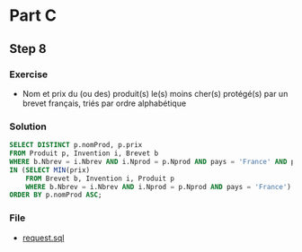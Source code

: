 # Part C
## Step 8
### Exercise
* Nom et prix du (ou des) produit(s) le(s) moins cher(s) protégé(s) par un brevet français, triés par ordre
alphabétique

### Solution
```sql
SELECT DISTINCT p.nomProd, p.prix
FROM Produit p, Invention i, Brevet b
WHERE b.Nbrev = i.Nbrev AND i.Nprod = p.Nprod AND pays = 'France' AND p.prix
IN (SELECT MIN(prix)
    FROM Brevet b, Invention i, Produit p
    WHERE b.Nbrev = i.Nbrev AND i.Nprod = p.Nprod AND pays = 'France')
ORDER BY p.nomProd ASC;
```

### File
* [request.sql](request.sql)
